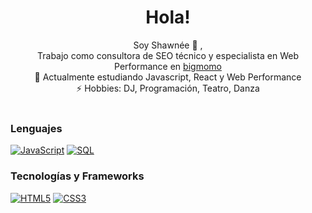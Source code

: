 <h1 align="center">Hola! </h1>
<p align="center">
        Soy Shawnée 👋 ,<br>
        Trabajo como consultora de SEO técnico y especialista en Web Performance en <a href="https://www.bigmomo.com/es">bigmomo </a><br>
        🌱 Actualmente estudiando Javascript, React y Web Performance<br>
        ⚡ Hobbies: DJ, Programación, Teatro, Danza<br>
    <br>
</p>


### Lenguajes

[![JavaScript](https://img.shields.io/badge/javascript-black?style=for-the-badge&logo=javascript)](https://github.com/shawneejv)
[![SQL](https://img.shields.io/badge/sql-black?style=for-the-badge&logo=mysql)](https://github.com/shawneejv)


### Tecnologías y Frameworks

[![HTML5](https://img.shields.io/badge/html5-black?style=for-the-badge&logo=html5)](https://github.com/shawneejv)
[![CSS3](https://img.shields.io/badge/css3-black?style=for-the-badge&logo=css3)](https://github.com/shawneejv)
<!-- [![React](https://img.shields.io/badge/react-black?style=for-the-badge&logo=react)](https://github.com/shawneejv) -->


<!--
<p align="center">
  <a href="https://github.com/shawneejv">
    <img src="https://komarev.com/ghpvc/?username=shawneejv&color=blue&style=flat" />
  </a>
</p>
-->

<!-- 
👯 I’m looking to collaborate on ...
🤔 I’m looking for help with ...
💬 Ask me about ...
📫 How to reach me: ...
🔭 I’m currently working on ...
-->

